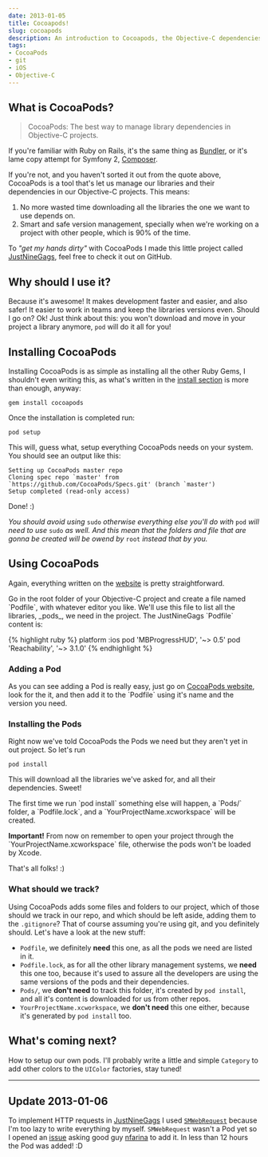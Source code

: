 ```yaml
---
date: 2013-01-05
title: Cocoapods!
slug: cocoapods
description: An introduction to Cocoapods, the Objective-C dependencies manager.
tags:
- CocoaPods
- git
- iOS
- Objective-C
---
```


<h2>What is CocoaPods?</h2>

>CocoaPods: The best way to manage library dependencies in Objective-C projects.

<p>If you're familiar with Ruby on Rails, it's the same thing as <a href="http://gembundler.com/">Bundler</a>, or it's lame copy attempt for Symfony 2, <a href="http://getcomposer.org/">Composer</a>.</p>

<p>If you're not, and you haven't sorted it out from the quote above, CocoaPods is a tool that's let us manage our libraries and their dependencies in our Objective-C projects. This means:</p>

<ol>
<li>No more wasted time downloading all the libraries the one we want to use depends on.</li>
<li>Smart and safe version management, specially when we're working on a project with other people, which is 90% of the time.</li>
</ol>

<p>To <i>"get my hands dirty"</i> with CocoaPods I made this little project called <a href="https://github.com/mokagio/justninegags">JustNineGags</a>, feel free to check it out on GitHub.</p>

<h2>Why should I use it?</h2>

<p>Because it's awesome! It makes development faster and easier, and also safer! It easier to work in teams and keep the libraries versions even. Should I go on? Ok! Just think about this: you won't download and move in your project a library anymore, <code>pod</code> will do it all for you!</p>

<h2>Installing CocoaPods</h2>

<p>Installing CocoaPods is as simple as installing all the other Ruby Gems, I shouldn't even writing this, as what's written in the <a href="http://cocoapods.org/#install">install section</a> is more than enough, anyway:</p>

<p><code>gem install cocoapods</code></p>

<p>Once the installation is completed run:</p>

<p><code>pod setup</code><p>

<p>This will, guess what, setup everything CocoaPods needs on your system. You should see an output like this:</p>

	Setting up CocoaPods master repo
	Cloning spec repo `master' from `https://github.com/CocoaPods/Specs.git' (branch `master')
	Setup completed (read-only access)
        
<p>Done! :)</p>

<p><i>You should avoid using </i><code>sudo</code><i> otherwise everything else you'll do with </i><code>pod</code><i> will need to use </i><code>sudo</code><i> as well. And this mean that the folders and file that are gonna be created will be owend by </i><code>root</code><i> instead that by you.</i></p>

<h2>Using CocoaPods</h2>

<p>Again, everything written on the <a href="http://cocoapods.org/#get_started">website</a> is pretty straightforward.</p>

<p>Go in the root folder of your Objective-C project and create a file named `Podfile`, with whatever editor you like. We'll use this file to list all the libraries, _pods_, we need in the project. The JustNineGags `Podfile` content is:</p>

{% highlight ruby %}
	platform :ios
	pod 'MBProgressHUD', '~> 0.5'
	pod 'Reachability',  '~> 3.1.0'
{% endhighlight %}

<h3>Adding a Pod</h3>

<p>As you can see adding a Pod is really easy, just go on <a href="http://cocoapods.org">CocoaPods website</a>, look for the it, and then add it to the `Podfile` using it's name and the version you need.</p>

<h3>Installing the Pods</h3>

<p>Right now we've told CocoaPods the Pods we need but they aren't yet in out project. So let's run</p>

<p><code>pod install</p></code>
    
<p>This will download all the libraries we've asked for, and all their dependencies. Sweet!</p>

<p>The first time we run `pod install` something else will happen, a `Pods/` folder, a `Podfile.lock`, and a `YourProjectName.xcworkspace` will be created.</p>

<p><b>Important!</b> From now on remember to open your project through the `YourProjectName.xcworkspace` file, otherwise the pods won't be loaded by Xcode.</p>

<p>That's all folks! :)</p>

<h3>What should we track?</h3>

<p>Using CocoaPods adds some files and folders to our project, which of those should we track in our repo, and which should be left aside, adding them to the <code>.gitignore</code>? That of course assuming you're using git, and you definitely should. Let's have a look at the new stuff:</p>

<p><ul>
<li><code>Podfile</code>, we definitely <b>need</b> this one, as all the pods we need are listed in it.</li>
<li><code>Podfile.lock</code>, as for all the other library management systems, we <b>need</b> this one too, because it's used to assure all the developers are using the same versions of the pods and their dependencies.</li>
<li><code>Pods/</code>, we <b>don't need</b> to track this folder, it's created by <code>pod install</code>, and all it's content is downloaded for us from other repos.</li>
<li><code>YourProjectName.xcworkspace</code>, we <b>don't need</b> this one either, because it's generated by <code>pod install</code> too.</li>
</ul></p>


<h2>What's coming next?</h2>

<p>How to setup our own pods. I'll probably write a little and simple <code>Category</code> to add other colors to the <code>UIColor</code> factories, stay tuned!</p>

---
<h2>Update 2013-01-06</h2>

<p>To implement HTTP requests in <a href="https://github.com/mokagio/justninegags">JustNineGags</a> I used <code><a href="https://github.com/nfarina/webrequest">SMWebRequest</a></code> because I'm too lazy to write everything by myself. <code>SMWebRequest</code> wasn't a Pod yet so I opened an <a href="https://github.com/nfarina/webrequest/issues/7">issue</a> asking good guy <a href="https://twitter.com/nfarina">nfarina</a> to add it. In less than 12 hours the Pod was added! :D</p>
